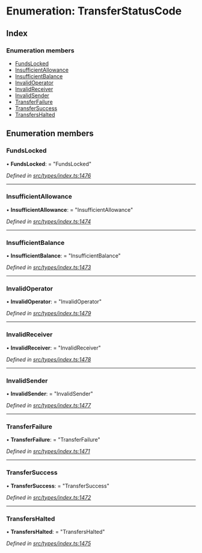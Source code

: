 # Enumeration: TransferStatusCode

## Index

### Enumeration members

* [FundsLocked](_types_index_.transferstatuscode.md#fundslocked)
* [InsufficientAllowance](_types_index_.transferstatuscode.md#insufficientallowance)
* [InsufficientBalance](_types_index_.transferstatuscode.md#insufficientbalance)
* [InvalidOperator](_types_index_.transferstatuscode.md#invalidoperator)
* [InvalidReceiver](_types_index_.transferstatuscode.md#invalidreceiver)
* [InvalidSender](_types_index_.transferstatuscode.md#invalidsender)
* [TransferFailure](_types_index_.transferstatuscode.md#transferfailure)
* [TransferSuccess](_types_index_.transferstatuscode.md#transfersuccess)
* [TransfersHalted](_types_index_.transferstatuscode.md#transfershalted)

## Enumeration members

###  FundsLocked

• **FundsLocked**: = "FundsLocked"

*Defined in [src/types/index.ts:1476](https://github.com/PolymathNetwork/polymath-sdk/blob/45453ad/src/types/index.ts#L1476)*

___

###  InsufficientAllowance

• **InsufficientAllowance**: = "InsufficientAllowance"

*Defined in [src/types/index.ts:1474](https://github.com/PolymathNetwork/polymath-sdk/blob/45453ad/src/types/index.ts#L1474)*

___

###  InsufficientBalance

• **InsufficientBalance**: = "InsufficientBalance"

*Defined in [src/types/index.ts:1473](https://github.com/PolymathNetwork/polymath-sdk/blob/45453ad/src/types/index.ts#L1473)*

___

###  InvalidOperator

• **InvalidOperator**: = "InvalidOperator"

*Defined in [src/types/index.ts:1479](https://github.com/PolymathNetwork/polymath-sdk/blob/45453ad/src/types/index.ts#L1479)*

___

###  InvalidReceiver

• **InvalidReceiver**: = "InvalidReceiver"

*Defined in [src/types/index.ts:1478](https://github.com/PolymathNetwork/polymath-sdk/blob/45453ad/src/types/index.ts#L1478)*

___

###  InvalidSender

• **InvalidSender**: = "InvalidSender"

*Defined in [src/types/index.ts:1477](https://github.com/PolymathNetwork/polymath-sdk/blob/45453ad/src/types/index.ts#L1477)*

___

###  TransferFailure

• **TransferFailure**: = "TransferFailure"

*Defined in [src/types/index.ts:1471](https://github.com/PolymathNetwork/polymath-sdk/blob/45453ad/src/types/index.ts#L1471)*

___

###  TransferSuccess

• **TransferSuccess**: = "TransferSuccess"

*Defined in [src/types/index.ts:1472](https://github.com/PolymathNetwork/polymath-sdk/blob/45453ad/src/types/index.ts#L1472)*

___

###  TransfersHalted

• **TransfersHalted**: = "TransfersHalted"

*Defined in [src/types/index.ts:1475](https://github.com/PolymathNetwork/polymath-sdk/blob/45453ad/src/types/index.ts#L1475)*
